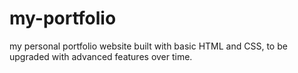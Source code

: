 # my-portfolio
my personal portfolio website built with basic HTML and CSS, to be upgraded with advanced features over time.
